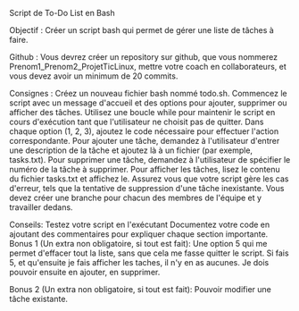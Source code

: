 Script de To-Do List en Bash

Objectif :
Créer un script bash qui permet de gérer une liste de tâches à faire.

Github :
Vous devrez créer un repository sur github, que vous nommerez Prenom1_Prenom2_ProjetTicLinux, mettre votre coach en collaborateurs, et vous devez avoir un minimum de 20 commits.

Consignes :
Créez un nouveau fichier bash nommé todo.sh.
Commencez le script avec un message d'accueil et des options pour ajouter, supprimer ou afficher des tâches.
Utilisez une boucle while pour maintenir le script en cours d'exécution tant que l'utilisateur ne choisit pas de quitter.
Dans chaque option (1, 2, 3), ajoutez le code nécessaire pour effectuer l'action correspondante.
Pour ajouter une tâche, demandez à l'utilisateur d'entrer une description de la tâche et ajoutez là à un fichier (par exemple, tasks.txt).
Pour supprimer une tâche, demandez à l'utilisateur de spécifier le numéro de la tâche à supprimer.
Pour afficher les tâches, lisez le contenu du fichier tasks.txt et affichez le.
Assurez vous que votre script gère les cas d'erreur, tels que la tentative de suppression d'une tâche inexistante.
Vous devez créer une branche pour chacun des membres de l'équipe et y travailler dedans.

Conseils:
Testez votre script en l'exécutant
Documentez votre code en ajoutant des commentaires pour expliquer chaque section importante.
Bonus 1 (Un extra non obligatoire, si tout est fait):
Une option 5 qui me permet d'effacer tout la liste, sans que cela me fasse quitter le script. Si fais 5, et qu'ensuite je fais afficher les taches, il n'y en as aucunes. Je dois pouvoir ensuite en ajouter, en supprimer.



Bonus 2 (Un extra non obligatoire, si tout est fait):
Pouvoir modifier une tâche existante.
